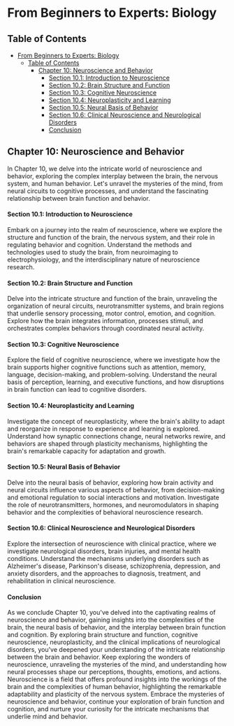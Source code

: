 # From Beginners to Experts: Biology

## Table of Contents

- [From Beginners to Experts: Biology](#from-beginners-to-experts-biology)
  - [Table of Contents](#table-of-contents)
    - [Chapter 10: Neuroscience and Behavior](#chapter-10-neuroscience-and-behavior)
      - [Section 10.1: Introduction to Neuroscience](#section-101-introduction-to-neuroscience)
      - [Section 10.2: Brain Structure and Function](#section-102-brain-structure-and-function)
      - [Section 10.3: Cognitive Neuroscience](#section-103-cognitive-neuroscience)
      - [Section 10.4: Neuroplasticity and Learning](#section-104-neuroplasticity-and-learning)
      - [Section 10.5: Neural Basis of Behavior](#section-105-neural-basis-of-behavior)
      - [Section 10.6: Clinical Neuroscience and Neurological Disorders](#section-106-clinical-neuroscience-and-neurological-disorders)
      - [Conclusion](#conclusion)

## Chapter 10: Neuroscience and Behavior

In Chapter 10, we delve into the intricate world of neuroscience and behavior, exploring the complex interplay between the brain, the nervous system, and human behavior. Let's unravel the mysteries of the mind, from neural circuits to cognitive processes, and understand the fascinating relationship between brain function and behavior.

#### Section 10.1: Introduction to Neuroscience

Embark on a journey into the realm of neuroscience, where we explore the structure and function of the brain, the nervous system, and their role in regulating behavior and cognition. Understand the methods and technologies used to study the brain, from neuroimaging to electrophysiology, and the interdisciplinary nature of neuroscience research.

#### Section 10.2: Brain Structure and Function

Delve into the intricate structure and function of the brain, unraveling the organization of neural circuits, neurotransmitter systems, and brain regions that underlie sensory processing, motor control, emotion, and cognition. Explore how the brain integrates information, processes stimuli, and orchestrates complex behaviors through coordinated neural activity.

#### Section 10.3: Cognitive Neuroscience

Explore the field of cognitive neuroscience, where we investigate how the brain supports higher cognitive functions such as attention, memory, language, decision-making, and problem-solving. Understand the neural basis of perception, learning, and executive functions, and how disruptions in brain function can lead to cognitive disorders.

#### Section 10.4: Neuroplasticity and Learning

Investigate the concept of neuroplasticity, where the brain's ability to adapt and reorganize in response to experience and learning is explored. Understand how synaptic connections change, neural networks rewire, and behaviors are shaped through plasticity mechanisms, highlighting the brain's remarkable capacity for adaptation and growth.

#### Section 10.5: Neural Basis of Behavior

Delve into the neural basis of behavior, exploring how brain activity and neural circuits influence various aspects of behavior, from decision-making and emotional regulation to social interactions and motivation. Investigate the role of neurotransmitters, hormones, and neuromodulators in shaping behavior and the complexities of behavioral neuroscience research.

#### Section 10.6: Clinical Neuroscience and Neurological Disorders

Explore the intersection of neuroscience with clinical practice, where we investigate neurological disorders, brain injuries, and mental health conditions. Understand the mechanisms underlying disorders such as Alzheimer's disease, Parkinson's disease, schizophrenia, depression, and anxiety disorders, and the approaches to diagnosis, treatment, and rehabilitation in clinical neuroscience.

#### Conclusion

As we conclude Chapter 10, you've delved into the captivating realms of neuroscience and behavior, gaining insights into the complexities of the brain, the neural basis of behavior, and the interplay between brain function and cognition. By exploring brain structure and function, cognitive neuroscience, neuroplasticity, and the clinical implications of neurological disorders, you've deepened your understanding of the intricate relationship between the brain and behavior. Keep exploring the wonders of neuroscience, unraveling the mysteries of the mind, and understanding how neural processes shape our perceptions, thoughts, emotions, and actions. Neuroscience is a field that offers profound insights into the workings of the brain and the complexities of human behavior, highlighting the remarkable adaptability and plasticity of the nervous system. Embrace the mysteries of neuroscience and behavior, continue your exploration of brain function and cognition, and nurture your curiosity for the intricate mechanisms that underlie mind and behavior.